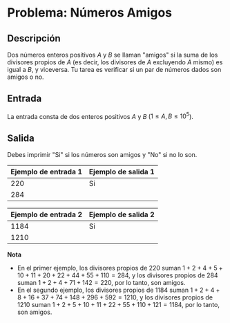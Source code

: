 # Problema: Números Amigos

## Descripción
Dos números enteros positivos $A$ y $B$ se llaman "amigos" si la suma de los divisores propios de $A$ (es decir, los divisores de $A$ excluyendo $A$ mismo) es igual a $B$, y viceversa. Tu tarea es verificar si un par de números dados son amigos o no.

## Entrada
La entrada consta de dos enteros positivos $A$ y $B$ ($1 \leq A, B \leq 10^5$).

## Salida
Debes imprimir "Si" si los números son amigos y "No" si no lo son.


| Ejemplo de entrada 1 | Ejemplo de salida 1 |
|----------------------|---------------------|
| 220                  | Si                  |
| 284                  |                     |

| Ejemplo de entrada 2 | Ejemplo de salida 2 |
|----------------------|---------------------|
| 1184                 | Si                  |
| 1210                 |                     |

**Nota** 
- En el primer ejemplo, los divisores propios de $220$ suman $1 + 2 + 4 + 5 + 10 + 11 + 20 + 22 + 44 + 55 + 110 = 284$, y los divisores propios de $284$ suman $1 + 2 + 4 + 71 + 142 = 220$, por lo tanto, son amigos.
- En el segundo ejemplo, los divisores propios de $1184$ suman $1 + 2 + 4 + 8 + 16 + 37 + 74 + 148 + 296 + 592 = 1210$, y los divisores propios de $1210$ suman $1 + 2 + 5 + 10 + 11 + 22 + 55 + 110 + 121 = 1184$, por lo tanto, son amigos.

